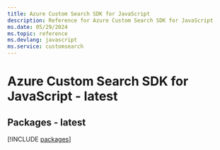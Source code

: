 ```yaml
---
title: Azure Custom Search SDK for JavaScript
description: Reference for Azure Custom Search SDK for JavaScript
ms.date: 05/29/2024
ms.topic: reference
ms.devlang: javascript
ms.service: customsearch
---
```

# Azure Custom Search SDK for JavaScript - latest
## Packages - latest
[!INCLUDE [packages](custom-search-index.md)]